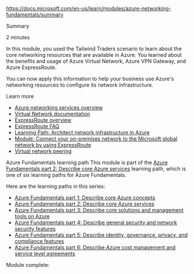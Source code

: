 https://docs.microsoft.com/en-us/learn/modules/azure-networking-fundamentals/summary


Summary

2 minutes

In this module, you used the Tailwind Traders scenario to learn about the core networking resources that are available in Azure. 
You learned about the benefits and usage of Azure Virtual Network, Azure VPN Gateway, and Azure ExpressRoute.

You can now apply this information to help your business use Azure's networking resources to configure its network infrastructure.


Learn more
* [Azure networking services overview](https://docs.microsoft.com/en-us/azure/networking/networking-overview)
* [Virtual Network documentation](https://docs.microsoft.com/en-us/azure/virtual-network/)
* [ExpressRoute overview](https://docs.microsoft.com/en-us/azure/expressroute/)
* [ExpressRoute FAQ](https://docs.microsoft.com/en-us/azure/expressroute/expressroute-faqs)
* [Learning Path: Architect network infrastructure in Azure](https://docs.microsoft.com/en-us/learn/paths/architect-network-infrastructure/)
* [Module: Connect your on-premises network to the Microsoft global network by using ExpressRoute](https://docs.microsoft.com/en-us/learn/modules/connect-on-premises-network-with-expressroute/)
* [Virtual network peering](https://docs.microsoft.com/en-us/azure/virtual-network/virtual-network-peering-overview)


Azure Fundamentals learning path
This module is part of the [Azure Fundamentals part 2: Describe core Azure services](https://docs.microsoft.com/en-us/learn/paths/az-900-describe-core-azure-services/) learning path, which is one of six learning paths for Azure Fundamentals.

Here are the learning paths in this series:
* [Azure Fundamentals part 1: Describe core Azure concepts](https://docs.microsoft.com/en-us/learn/paths/az-900-describe-cloud-concepts/)
* [Azure Fundamentals part 2: Describe core Azure services](https://docs.microsoft.com/en-us/learn/paths/az-900-describe-core-azure-services/)
* [Azure Fundamentals part 3: Describe core solutions and management tools on Azure](https://docs.microsoft.com/en-us/learn/paths/az-900-describe-core-solutions-management-tools-azure/)
* [Azure Fundamentals part 4: Describe general security and network security features](https://docs.microsoft.com/en-us/learn/paths/az-900-describe-general-security-network-security-features/)
* [Azure Fundamentals part 5: Describe identity, governance, privacy, and compliance features](https://docs.microsoft.com/en-us/learn/paths/az-900-describe-identity-governance-privacy-compliance-features/)
* [Azure Fundamentals part 6: Describe Azure cost management and service level agreements](https://docs.microsoft.com/en-us/learn/paths/az-900-describe-azure-cost-management-service-level-agreements/)


Module complete:


